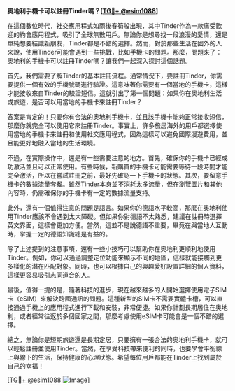 **奥地利手機卡可以註冊Tinder嗎？[[TG💪+ @esim1088](https://t.me/s/esim1088)]**

在這個數位時代，社交應用程式如雨後春筍般出現，其中Tinder作為一款廣受歡迎的約會應用程式，吸引了全球無數用戶。無論你是想尋找一段浪漫的愛情，還是單純想要結識新朋友，Tinder都是不錯的選擇。然而，對於那些生活在國外的人來說，使用Tinder可能會遇到一些挑戰，比如手機卡的問題。那麼，問題來了：奥地利的手機卡可以註冊Tinder嗎？讓我們一起深入探討這個話題。

首先，我們需要了解Tinder的基本註冊流程。通常情況下，要註冊Tinder，你需要提供一個有效的手機號碼進行驗證。這意味著你需要有一個當地的手機卡，這樣才能接收來自Tinder的驗證短信。這就引出了第一個問題：如果你在奥地利生活或旅遊，是否可以用當地的手機卡來註冊Tinder？

答案是肯定的！只要你有合法的奥地利手機卡，並且該手機卡能夠正常接收短信，那麼你就完全可以使用它來註冊Tinder。事實上，許多旅居海外的用戶都選擇使用當地的手機卡來註冊和使用社交應用程式，因為這樣可以避免國際漫遊費用，並且能更好地融入當地的生活環境。

不過，在實際操作中，還是有一些需要注意的地方。首先，確保你的手機卡已經成功激活並且可以正常使用。有些時候，新購買的手機卡可能需要等待一段時間才能完全激活，所以在嘗試註冊之前，最好先確認一下手機卡的狀態。其次，要留意手機卡的數據流量套餐。雖然Tinder本身並不消耗太多流量，但在瀏覽圖片和其他內容時，仍需確保你的手機卡有一定的數據流量支持。

此外，還有一個值得注意的問題是語言。如果你的德語水平較高，那麼在奥地利使用Tinder應該不會遇到太大障礙。但如果你對德語不太熟悉，建議在註冊時選擇英文界面，這樣會更加方便。當然，這並不是說德語不重要，畢竟在與當地人互動時，掌握一定的德語知識總是有益的。

除了上述提到的注意事項，還有一些小技巧可以幫助你在奥地利更順利地使用Tinder。例如，你可以通過調整定位功能來顯示不同的地區，這樣就能接觸到更多樣化的潛在匹配對象。同時，也可以根據自己的興趣愛好設置詳細的個人資料，這樣更容易吸引志同道合的人。

最後，值得一提的是，隨著科技的進步，現在越來越多的人開始選擇使用電子SIM卡（eSIM）來解決跨國通訊的問題。這種新型的SIM卡不需要實體卡槽，可以直接通過手機上的應用程式進行下載和安裝，非常便捷。如果你計劃長期居住在奥地利，或者經常往返於多個國家之間，那麼考慮使用eSIM卡可能會是一個不錯的選擇。

總之，無論你是短期旅遊還是長期定居，只要擁有一張合法的奥地利手機卡，就可以輕鬆註冊並使用Tinder。當然，在享受科技帶來便利的同時，也要學會平衡線上與線下的生活，保持健康的心理狀態。希望每位用戶都能在Tinder上找到屬於自己的幸福！

[[TG💪+ @esim1088](https://t.me/s/esim1088) ![Image](https://i.postimg.cc/4NQfJmqS/Snipaste-2025-05-13-00-14-12.png)]